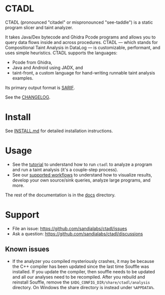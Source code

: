 # CTADL

CTADL (pronounced "citadel" or mispronounced "see-taddle") is a static program slicer and taint analyzer.

It takes Java/Dex bytecode and Ghidra Pcode programs and allows you to query data flows inside and across procedures.
CTADL &mdash; which stands for Compositional Taint Analysis in DataLog &mdash; is customizable, performant, and uses simple heuristics.
CTADL supports the languages:

- Pcode from Ghidra,
- Java and Android using JADX, and
- taint-front, a custom language for hand-writing runnable taint analysis examples.

Its primary output format is [SARIF](docs/SARIF.md).

See the [CHANGELOG](./CHANGELOG.md).

# Install

See [INSTALL.md](INSTALL.md) for detailed installation instructions.

# Usage

- See the [tutorial](./docs/tutorial.md) to understand how to run `ctadl` to analyze a program and run a taint analysis (it's a couple-step process).
- See our [supported workflows](./docs/workflows.md) to understand how to visualize results, develop your own source/sink queries, analyze large programs, and more.

The rest of the documentation is in the [docs](./docs) directory.

# Support

- File an issue: <https://github.com/sandialabs/ctadl/issues>
- Ask a question: <https://github.com/sandialabs/ctadl/discussions>

## Known issues

- If the analyzer you compiled mysteriously crashes, it may be because the C++ compiler has been updated since the last time Souffle was installed.
  If you update the compiler, then souffle needs to be updated and all our analyses need to be recompiled.
  After you rebuild and reinstall Souffle, remove the `$XDG_CONFIG_DIR/share/ctadl/analysis` directory.
  On Windows the share directory is instead under `%APPDATA%`.
